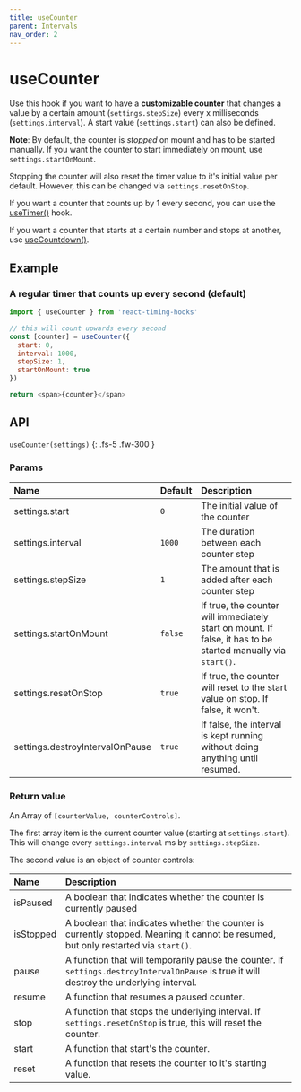 ```yaml
---
title: useCounter
parent: Intervals
nav_order: 2
---
```


# useCounter

Use this hook if you want to have a **customizable counter** that changes a value by a 
certain amount (`settings.stepSize`) every x  milliseconds (`settings.interval`).
A start value (`settings.start`) can also be defined.

**Note**: By default, the counter is _stopped_ on mount and has to be started manually. 
If you want the counter to start immediately on mount, use `settings.startOnMount`.

Stopping the counter will also reset the timer value to it's initial value per default. 
However, this can be changed via `settings.resetOnStop`.

If you want a counter that counts up by 1 every second, you can use the 
[useTimer()](/react-timing-hooks/intervals-api/useTimer.html) hook.

If you want a counter that starts at a certain number and stops at another, use 
[useCountdown()](/react-timing-hooks/intervals-api/useCountdown.html).

## Example

### A regular timer that counts up every second (default)

```javascript
import { useCounter } from 'react-timing-hooks'

// this will count upwards every second
const [counter] = useCounter({ 
  start: 0, 
  interval: 1000, 
  stepSize: 1,
  startOnMount: true
})

return <span>{counter}</span>
```

## API

`useCounter(settings)`
{: .fs-5 .fw-300 }

### Params

| Name                  | Default | Description                                                                                                  |
|:----------------------|:--------|:-------------------------------------------------------------------------------------------------------------|
| settings.start        | `0`     | The initial value of the counter                                                                             |
| settings.interval     | `1000`  | The duration between each counter step                                                                       |
| settings.stepSize     | `1`     | The amount that is added after each counter step                                                             |
| settings.startOnMount | `false` | If true, the counter will immediately start on mount. If false, it has to be started manually via `start()`. |
| settings.resetOnStop  | `true`  | If true, the counter will reset to the start value on stop. If false, it won't.                              |
| settings.destroyIntervalOnPause  | `true`  | If false, the interval is kept running without doing anything until resumed.                      |


### Return value

An Array of `[counterValue, counterControls]`.

The first array item is the current counter value (starting at `settings.start`). This will change every `settings.interval` ms by `settings.stepSize`.

The second value is an object of counter controls:

| Name      | Description                                                                                                                         |
|:----------|:------------------------------------------------------------------------------------------------------------------------------------|
| isPaused  | A boolean that indicates whether the counter is currently paused                                                                    |
| isStopped | A boolean that indicates whether the counter is currently stopped. Meaning it cannot be resumed, but only restarted via `start()`.  |
| pause     | A function that will temporarily pause the counter. If `settings.destroyIntervalOnPause` is true it will destroy the underlying interval.|
| resume    | A function that resumes a paused counter.                                                                                           |
| stop      | A function that stops the underlying interval. If `settings.resetOnStop` is true, this will reset the counter.                      |
| start     | A function that start's the counter.                                                                                                |
| reset     | A function that resets the counter to it's starting value.                                                                          |
